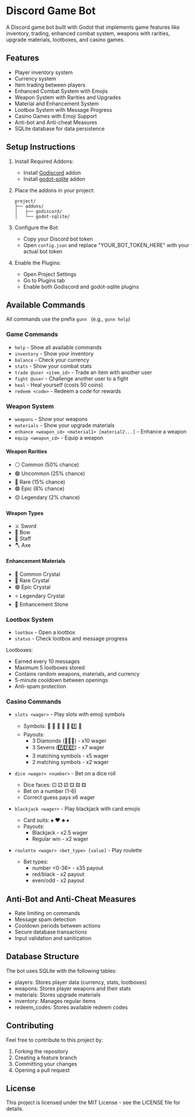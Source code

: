 # Discord Game Bot

A Discord game bot built with Godot that implements game features like inventory, trading, enhanced combat system, weapons with rarities, upgrade materials, lootboxes, and casino games.

## Features

- Player inventory system
- Currency system
- Item trading between players
- Enhanced Combat System with Emojis
- Weapon System with Rarities and Upgrades
- Material and Enhancement System
- Lootbox System with Message Progress
- Casino Games with Emoji Support
- Anti-bot and Anti-cheat Measures
- SQLite database for data persistence

## Setup Instructions

1. Install Required Addons:
   - Install [Godiscord](https://github.com/Shuflduf/Godiscord) addon
   - Install [godot-sqlite](https://github.com/2shady4u/godot-sqlite) addon
   
2. Place the addons in your project:
   ```
   project/
   ├── addons/
   │   ├── godiscord/
   │   └── godot-sqlite/
   ```

3. Configure the Bot:
   - Copy your Discord bot token
   - Open `config.json` and replace "YOUR_BOT_TOKEN_HERE" with your actual bot token

4. Enable the Plugins:
   - Open Project Settings
   - Go to Plugins tab
   - Enable both Godiscord and godot-sqlite plugins

## Available Commands

All commands use the prefix `gunn ` (e.g., `gunn help`)

### Game Commands
- `help` - Show all available commands
- `inventory` - Show your inventory
- `balance` - Check your currency
- `stats` - Show your combat stats
- `trade @user <item_id>` - Trade an item with another user
- `fight @user` - Challenge another user to a fight
- `heal` - Heal yourself (costs 50 coins)
- `redeem <code>` - Redeem a code for rewards

### Weapon System
- `weapons` - Show your weapons
- `materials` - Show your upgrade materials
- `enhance <weapon_id> <material1> [material2...]` - Enhance a weapon
- `equip <weapon_id>` - Equip a weapon

#### Weapon Rarities
- ⚪ Common (50% chance)
- 🟢 Uncommon (25% chance)
- 🔵 Rare (15% chance)
- 🟣 Epic (8% chance)
- 🟡 Legendary (2% chance)

#### Weapon Types
- ⚔️ Sword
- 🏹 Bow
- 🔮 Staff
- 🪓 Axe

#### Enhancement Materials
- 💎 Common Crystal
- 🔷 Rare Crystal
- 🟣 Epic Crystal
- ⭐ Legendary Crystal
- 🔨 Enhancement Stone

### Lootbox System
- `lootbox` - Open a lootbox
- `status` - Check lootbox and message progress

Lootboxes:
- Earned every 10 messages
- Maximum 5 lootboxes stored
- Contains random weapons, materials, and currency
- 5-minute cooldown between openings
- Anti-spam protection

### Casino Commands
- `slots <wager>` - Play slots with emoji symbols
  - Symbols: 🍎 🍊 🍇 🍒 💎 7️⃣ 🎰
  - Payouts:
    - 3 Diamonds (💎💎💎) - x10 wager
    - 3 Sevens (7️⃣7️⃣7️⃣) - x7 wager
    - 3 matching symbols - x5 wager
    - 2 matching symbols - x2 wager

- `dice <wager> <number>` - Bet on a dice roll
  - Dice faces: ⚀ ⚁ ⚂ ⚃ ⚄ ⚅
  - Bet on a number (1-6)
  - Correct guess pays x6 wager

- `blackjack <wager>` - Play blackjack with card emojis
  - Card suits: ♠️ ♥️ ♣️ ♦️
  - Payouts:
    - Blackjack - x2.5 wager
    - Regular win - x2 wager

- `roulette <wager> <bet_type> [value]` - Play roulette
  - Bet types:
    - number <0-36> - x35 payout
    - red/black - x2 payout
    - even/odd - x2 payout

## Anti-Bot and Anti-Cheat Measures

- Rate limiting on commands
- Message spam detection
- Cooldown periods between actions
- Secure database transactions
- Input validation and sanitization

## Database Structure

The bot uses SQLite with the following tables:
- players: Stores player data (currency, stats, lootboxes)
- weapons: Stores player weapons and their stats
- materials: Stores upgrade materials
- inventory: Manages regular items
- redeem_codes: Stores available redeem codes

## Contributing

Feel free to contribute to this project by:
1. Forking the repository
2. Creating a feature branch
3. Committing your changes
4. Opening a pull request

## License

This project is licensed under the MIT License - see the LICENSE file for details.

